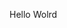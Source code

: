 Hello Wolrd

























































































































































































































































































































































































































































































































































































































































































































































































































































































































































































































































































































































































































































































































































































































































































































































































































































































































































































































































































































































































































































































































































































































































































































































































































































































































































































































































































































































































































































































































































































































































































































































































































































































































































































































































































































































































































































































































































































































































































































































































































































































































































































































































































































































































































































































































































































































































































































































































































































































































